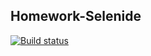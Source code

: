 ## Homework-Selenide
[![Build status](https://ci.appveyor.com/api/projects/status/drm4605rj8ng3r68/branch/master?svg=true)](https://ci.appveyor.com/project/OlgaTyupina/homework-selenide/branch/master)
